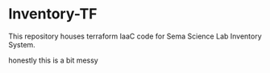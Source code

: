 # Inventory-TF

This repository houses terraform IaaC code for Sema Science Lab Inventory System.



honestly this is a bit messy